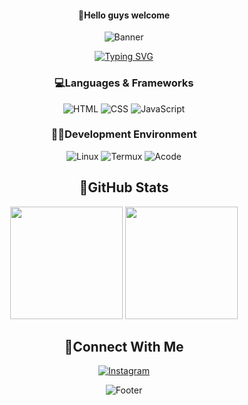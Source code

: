 

<!--
**Abdrahmanalkautsar/Abdrahmanalkautsar** is a ✨ _special_ ✨ repository because its `README.md` (this file) appears on your GitHub profile.

Here are some ideas to get you started:

- 🔭 I’m currently working on ...
- 🌱 I’m currently learning ...
- 👯 I’m looking to collaborate on ...
- 🤔 I’m looking for help with ...
- 💬 Ask me about ...
- 📫 How to reach me: ...
- 😄 Pronouns: ...
- ⚡ Fun fact: ...
-->


<div align="center">
  
  ####  🙌Hello guys welcome
  
  ![Banner](https://capsule-render.vercel.app/api?type=waving&height=200&color=gradient&text=AlrahmanV&animation=fadeIn&fontSize=80&fontAlign=60)

[![Typing SVG](https://readme-typing-svg.herokuapp.com?font=Fira+Code&pause=1000&color=2EF7A1&width=500&lines=IT+OPERATIONAL;React+Developer;Full+Stack+Developer+;DevOps)](https://git.io/typing-svg)
</div>


<div align="center">

### 💻Languages & Frameworks
![HTML](https://img.shields.io/badge/HTML-E34F26?style=for-the-badge&logo=html5&logoColor=white)
![CSS](https://img.shields.io/badge/CSS-1572B6?style=for-the-badge&logo=css3&logoColor=white)
![JavaScript](https://img.shields.io/badge/JavaScript-F7DF1E?style=for-the-badge&logo=javascript&logoColor=black)

### 👨‍💻Development Environment
![Linux](https://img.shields.io/badge/Linux-FCC624?style=for-the-badge&logo=linux&logoColor=black)
![Termux](https://img.shields.io/badge/Termux-000000?style=for-the-badge&logo=android&logoColor=white)
![Acode](https://img.shields.io/badge/Acode-4F46E5?style=for-the-badge&logo=android&logoColor=white)

## 📶GitHub Stats

<div align="center">
  <img height="180em" src="https://github-readme-stats.vercel.app/api?username=Abdrahmanalkautsar&show_icons=true&theme=radical"/>
<img height="180em" src="https://github-readme-streak-stats.herokuapp.com?user=Abdrahmanalkautsar&theme=react"/>

</div>

## 📱Connect With Me

<div align="center">
  
[![Instagram](https://img.shields.io/badge/Instagram-E4405F?style=for-the-badge&logo=instagram&logoColor=white)](https://www.instagram.com/abd_rahman_alk)

</div>


![Footer](https://capsule-render.vercel.app/api?type=waving&color=gradient&height=100&section=footer)
